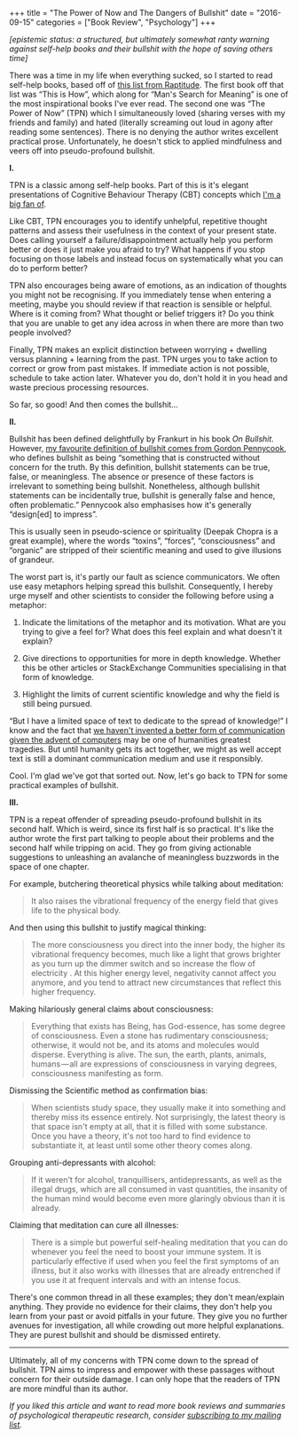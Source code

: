 +++
title = "The Power of Now and The Dangers of Bullshit"
date = "2016-09-15"
categories = ["Book Review", "Psychology"]
+++

*\[epistemic status: a structured, but ultimately somewhat ranty warning against self-help books and their bullshit with the hope of saving others time\]*

There was a time in my life when everything sucked, so I started to read self-help books, based off of [this list from Raptitude](http://www.raptitude.com/2013/02/five-self-help-books-that-actually-helped/). The first book off that list was “This is How”, which along for “Man's Search for Meaning” is one of the most inspirational books I've ever read. The second one was “The Power of Now” (TPN) which I simultaneously loved (sharing verses with my friends and family) and hated (literally screaming out loud in agony after reading some sentences). There is no denying the author writes excellent practical prose. Unfortunately, he doesn't stick to applied mindfulness and veers off into pseudo-profound bullshit.

**I.**

TPN is a classic among self-help books. Part of this is it's elegant presentations of Cognitive Behaviour Therapy (CBT) concepts which [I'm a big fan of](https://medium.com/@seanaubin/debugging-your-thoughts-with-mind-maps-94aeecd2821d#.96p14ixwy).

Like CBT, TPN encourages you to identify unhelpful, repetitive thought patterns and assess their usefulness in the context of your present state. Does calling yourself a failure/disappointment actually help you perform better or does it just make you afraid to try? What happens if you stop focusing on those labels and instead focus on systematically what you can do to perform better?

TPN also encourages being aware of emotions, as an indication of thoughts you might not be recognising. If you immediately tense when entering a meeting, maybe you should review if that reaction is sensible or helpful. Where is it coming from? What thought or belief triggers it? Do you think that you are unable to get any idea across in when there are more than two people involved?

Finally, TPN makes an explicit distinction between worrying + dwelling versus planning + learning from the past. TPN urges you to take action to correct or grow from past mistakes. If immediate action is not possible, schedule to take action later. Whatever you do, don't hold it in you head and waste precious processing resources.

So far, so good! And then comes the bullshit...

**II.**

Bullshit has been defined delightfully by Frankurt in his book *On Bullshit*. However, [my favourite definition of bullshit comes from Gordon Pennycook](http://journal.sjdm.org/15/15923ac/jdm15923acr.pdf), who defines bullshit as being “something that is constructed without concern for the truth. By this definition, bullshit statements can be true, false, or meaningless. The absence or presence of these factors is irrelevant to something being bullshit. Nonetheless, although bullshit statements can be incidentally true, bullshit is generally false and hence, often problematic.” Pennycook also emphasises how it's generally “design\[ed\] to impress”.

This is usually seen in pseudo-science or spirituality (Deepak Chopra is a great example), where the words “toxins”, “forces”, “consciousness” and “organic” are stripped of their scientific meaning and used to give illusions of grandeur.

The worst part is, it's partly our fault as science communicators. We often use easy metaphors helping spread this bullshit. Consequently, I hereby urge myself and other scientists to consider the following before using a metaphor:

1. Indicate the limitations of the metaphor and its motivation. What are you trying to give a feel for? What does this feel explain and what doesn't it explain?

2. Give directions to opportunities for more in depth knowledge. Whether this be other articles or StackExchange Communities specialising in that form of knowledge.

3. Highlight the limits of current scientific knowledge and why the field is still being pursued.
    

“But I have a limited space of text to dedicate to the spread of knowledge!” I know and the fact that [we haven't invented a better form of communication given the advent of computers](https://medium.com/@seanaubin/mind-maps-for-augmented-thinking-communication-24a7d949388d#.673ghom5w) may be one of humanities greatest tragedies. But until humanity gets its act together, we might as well accept text is still a dominant communication medium and use it responsibly.

Cool. I'm glad we've got that sorted out. Now, let's go back to TPN for some practical examples of bullshit.

**III.**

TPN is a repeat offender of spreading pseudo-profound bullshit in its second half. Which is weird, since its first half is so practical. It's like the author wrote the first part talking to people about their problems and the second half while tripping on acid. They go from giving actionable suggestions to unleashing an avalanche of meaningless buzzwords in the space of one chapter.

For example, butchering theoretical physics while talking about meditation:

> It also raises the vibrational frequency of the energy field that gives life to the physical body.

And then using this bullshit to justify magical thinking:

> The more consciousness you direct into the inner body, the higher its vibrational frequency becomes, much like a light that grows brighter as you turn up the dimmer switch and so increase the flow of electricity . At this higher energy level, negativity cannot affect you anymore, and you tend to attract new circumstances that reflect this higher frequency.

Making hilariously general claims about consciousness:

> Everything that exists has Being, has God-essence, has some degree
> of consciousness. Even a stone has rudimentary consciousness;
> otherwise, it would not be, and its atoms and molecules would
> disperse. Everything is alive. The sun, the earth, plants, animals,
> humans — all are expressions of consciousness in varying degrees,
> consciousness manifesting as form.

Dismissing the Scientific method as confirmation bias:

> When scientists study space, they usually make it into something and thereby miss its essence entirely. Not surprisingly, the latest theory is that space isn't empty at all, that it is filled with some substance. Once you have a theory, it's not too hard to find evidence to substantiate it, at least until some other theory comes along.

Grouping anti-depressants with alcohol:

> If it weren't for alcohol, tranquillisers, antidepressants, as well as the illegal drugs, which are all consumed in vast quantities, the insanity of the human mind would become even more glaringly obvious than it is already.

Claiming that meditation can cure all illnesses:

> There is a simple but powerful self-healing meditation that you can do
> whenever you feel the need to boost your immune system. It is
> particularly effective if used when you feel the first symptoms of an
> illness, but it also works with illnesses that are already entrenched if
> you use it at frequent intervals and with an intense focus.

There's one common thread in all these examples; they don't mean/explain anything. They provide no evidence for their claims, they don't help you learn from your past or avoid pitfalls in your future. They give you no further avenues for investigation, all while crowding out more helpful explanations. They are purest bullshit and should be dismissed entirety.

---

Ultimately, all of my concerns with TPN come down to the spread of bullshit. TPN aims to impress and empower with these passages without concern for their outside damage. I can only hope that the readers of TPN are more mindful than its author.

*If you liked this article and want to read more book reviews and summaries of psychological therapeutic research, consider* [*subscribing to my mailing list*](https://uwaterloo.us15.list-manage.com/subscribe?u=d5612fe997cc72aac70c4ffe9&id=76226838bc)*.*
